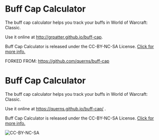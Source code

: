 
# Buff Cap Calculator

The buff cap calculator helps you track your buffs in World of Warcraft: Classic.

Use it online at http://grpatter.github.io/buff-cap.

Buff Cap Calculator is released under the CC-BY-NC-SA License. [Click for more info.](LICENSE.md)


FORKED FROM: https://github.com/querns/buff-cap

# Buff Cap Calculator


The buff cap calculator helps you track your buffs in World of Warcraft: Classic.

Use it online at https://querns.github.io/buff-cap/ .

Buff Cap Calculator is released under the CC-BY-NC-SA License. [Click for more info.](LICENSE.md)



![CC-BY-NC-SA](img/Cc-by-nc-sa_icon.svg.png)
